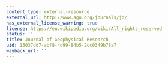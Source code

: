 ```yaml
---
content_type: external-resource
external_url: http://www.agu.org/journals/jd/
has_external_license_warning: true
license: https://en.wikipedia.org/wiki/All_rights_reserved
status: ''
title: Journal of Geophysical Research
uid: 15037dd7-abf8-4d99-84b5-2cc0349b78a7
wayback_url: ''
---
```

